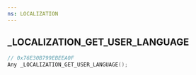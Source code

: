```yaml
---
ns: LOCALIZATION
---
```

## _LOCALIZATION_GET_USER_LANGUAGE

```c
// 0x76E30B799EBEEA0F
Any _LOCALIZATION_GET_USER_LANGUAGE();
```


